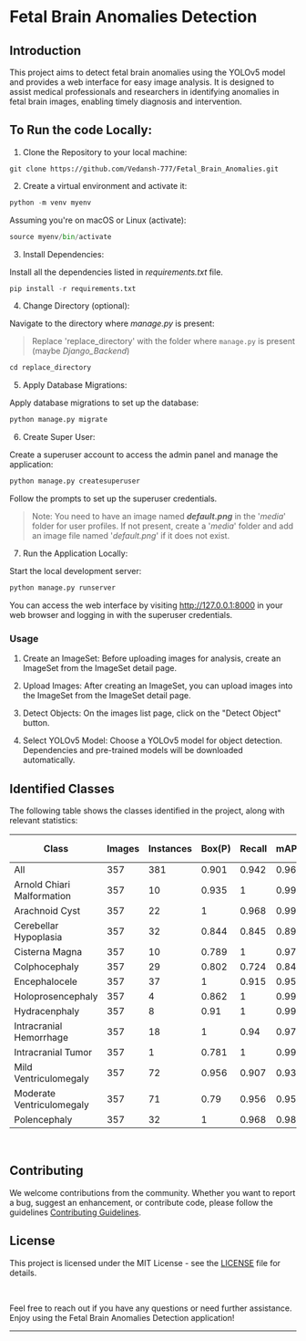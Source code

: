 # Fetal Brain Anomalies Detection

## Introduction

This project aims to detect fetal brain anomalies using the YOLOv5 model and provides a web interface for easy image analysis. It is designed to assist medical professionals and researchers in identifying anomalies in fetal brain images, enabling timely diagnosis and intervention.

## To Run the code Locally:

1. Clone the Repository to your local machine:

```shell
git clone https://github.com/Vedansh-777/Fetal_Brain_Anomalies.git
```
2. Create a virtual environment and activate it:

```python
python -m venv myenv 
```
Assuming you're on  macOS or Linux (activate):
```python
source myenv/bin/activate 
```

3. Install Dependencies:

Install all the dependencies listed in _requirements.txt_ file.
```python
pip install -r requirements.txt
```

4. Change Directory (optional):

Navigate to the directory where _manage.py_ is present:
> Replace 'replace_directory' with the folder where `manage.py` is present (maybe _Django_Backend_)
```python
cd replace_directory
```

5. Apply Database Migrations:

Apply database migrations to set up the database:
```python
python manage.py migrate
```

6. Create Super User:

Create a superuser account to access the admin panel and manage the application:
```python
python manage.py createsuperuser
```
Follow the prompts to set up the superuser credentials.
> Note: You need to have an image named _**default.png**_ in the '_media_' folder for user profiles. If not present, create a '_media_' folder and add an image file named '_default.png_' if it does not exist.


7. Run the Application Locally:

Start the local development server:
```python
python manage.py runserver
```
You can access the web interface by visiting http://127.0.0.1:8000 in your web browser and logging in with the superuser credentials.


### Usage

1. Create an ImageSet: Before uploading images for analysis, create an ImageSet from the ImageSet detail page.

2. Upload Images: After creating an ImageSet, you can upload images into the ImageSet from the ImageSet detail page.

3. Detect Objects: On the images list page, click on the "Detect Object" button.

4. Select YOLOv5 Model: Choose a YOLOv5 model for object detection. Dependencies and pre-trained models will be downloaded automatically.


## Identified Classes

The following table shows the classes identified in the project, along with relevant statistics:

| Class                      | Images | Instances | Box(P) | Recall | mAP50 | mAP50-95 | Mask(P) | Recall | mAP50 | mAP50-95 |
| -------------------------- | ------ | --------- | ------ | ------ | ----- | -------- | ------- | ------ | ----- | -------- |
| All                        | 357    | 381       | 0.901  | 0.942  | 0.962 | 0.637    | 0.896   | 0.935  | 0.957 | 0.55     |
| Arnold Chiari Malformation | 357    | 10        | 0.935  | 1      | 0.995 | 0.679    | 0.935   | 1      | 0.995 | 0.505    |
| Arachnoid Cyst             | 357    | 22        | 1      | 0.968  | 0.995 | 0.662    | 1       | 0.968  | 0.995 | 0.62     |
| Cerebellar Hypoplasia      | 357    | 32        | 0.844  | 0.845  | 0.897 | 0.633    | 0.875   | 0.876  | 0.943 | 0.583    |
| Cisterna Magna             | 357    | 10        | 0.789  | 1      | 0.977 | 0.599    | 0.71    | 0.9    | 0.887 | 0.479    |
| Colphocephaly              | 357    | 29        | 0.802  | 0.724  | 0.842 | 0.438    | 0.802   | 0.724  | 0.842 | 0.429    |
| Encephalocele              | 357    | 37        | 1      | 0.915  | 0.953 | 0.652    | 1       | 0.915  | 0.953 | 0.631    |
| Holoprosencephaly          | 357    | 4         | 0.862  | 1      | 0.995 | 0.846    | 0.862   | 1      | 0.995 | 0.647    |
| Hydracenphaly              | 357    | 8         | 0.91   | 1      | 0.995 | 0.765    | 0.91    | 1      | 0.995 | 0.728    |
| Intracranial Hemorrhage    | 357    | 18        | 1      | 0.94   | 0.972 | 0.505    | 1       | 0.94   | 0.972 | 0.545    |
| Intracranial Tumor         | 357    | 1         | 0.781  | 1      | 0.995 | 0.697    | 0.781   | 1      | 0.995 | 0.298    |
| Mild Ventriculomegaly      | 357    | 72        | 0.956  | 0.907  | 0.935 | 0.56     | 0.956   | 0.907  | 0.942 | 0.502    |
| Moderate Ventriculomegaly  | 357    | 71        | 0.79   | 0.956  | 0.951 | 0.646    | 0.79    | 0.956  | 0.951 | 0.599    |
| Polencephaly               | 357    | 32        | 1      | 0.968  | 0.988 | 0.588    | 1       | 0.968  | 0.988 | 0.549    |

<br>

## Contributing

We welcome contributions from the community. Whether you want to report a bug, suggest an enhancement, or contribute code, please follow the guidelines [Contributing Guidelines](CONTRIBUTING.md).

## License
This project is licensed under the MIT License - see the [LICENSE](LICENSE) file for details.

<br>

Feel free to reach out if you have any questions or need further assistance. Enjoy using the Fetal Brain Anomalies Detection application!

---